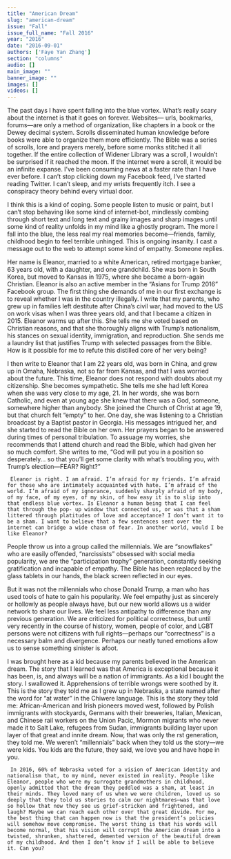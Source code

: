 ```yaml
---
title: "American Dream"
slug: "american-dream"
issue: "Fall"
issue_full_name: "Fall 2016"
year: "2016"
date: "2016-09-01"
authors: ['Faye Yan Zhang']
section: "columns"
audio: []
main_image: ""
banner_image: ""
images: []
videos: []
---
```

   The past days I have spent falling into the blue vortex. What’s really scary about the internet is that it goes on forever. Websites— urls, bookmarks, forums—are only a method of organization, like chapters in a book or the Dewey decimal system. Scrolls disseminated human knowledge before books were able to organize them more efficiently. The Bible was a series of scrolls, lore and prayers merely, before some monks stitched it all together. If the entire collection of Widener Library was a scroll, I wouldn’t be surprised if it reached the moon. If the internet were a scroll, it would be an infinite expanse. I’ve been consuming news at a faster rate than I have ever before. I can’t stop clicking down my Facebook feed, I’ve started reading Twitter. I can’t sleep, and my wrists frequently itch. I see a conspiracy theory behind every virtual door. 

 I think this is a kind of coping. Some people listen to music or paint, but I can’t stop behaving like some kind of internet-bot, mindlessly combing through short text and long text and grainy images and sharp images until some kind of reality unfolds in my mind like a ghostly program. The more I fall into the blue, the less real my real memories become—friends, family, childhood begin to feel terrible unhinged. This is ongoing insanity. I cast a message out to the web to attempt some kind of empathy. Someone replies. 

 Her name is Eleanor, married to a white American, retired mortgage banker, 63 years old, with a daughter, and one grandchild. She was born in South Korea, but moved to Kansas in 1975, where she became a born-again Christian. Eleanor is also an active member in the “Asians for Trump 2016” Facebook group. The first thing she demands of me in our first exchange is to reveal whether I was in the country illegally. I write that my parents, who grew up in families left destitute after China’s civil war, had moved to the US on work visas when I was three years old, and that I became a citizen in 2015. Eleanor warms up after this. She tells me she voted based on Christian reasons, and that she thoroughly aligns with Trump’s nationalism, his stances on sexual identity, immigration, and reproduction. She sends me a laundry list that justifies Trump with selected passages from the Bible. How is it possible for me to refute this distilled core of her very being? 

 I then write to Eleanor that I am 22 years old, was born in China, and grew up in Omaha, Nebraska, not so far from Kansas, and that I was worried about the future. This time, Eleanor does not respond with doubts about my citizenship. She becomes sympathetic. She tells me she had left Korea when she was very close to my age, 21. In her words, she was born Catholic, and even at young age she knew that there was a God, someone, somewhere higher than anybody. She joined the Church of Christ at age 19, but that church felt “empty” to her. One day, she was listening to a Christian broadcast by a Baptist pastor in Georgia. His messages intrigued her, and she started to read the Bible on her own. Her prayers began to be answered during times of personal tribulation. To assuage my worries, she recommends that I attend church and read the Bible, which had given her so much comfort. She writes to me, “God will put you in a position so desperately... so that you’ll get some clarity with what’s troubling you, with Trump’s election—FEAR? Right?”

     Eleanor is right. I am afraid. I’m afraid for my friends. I’m afraid for those who are intimately acquainted with hate. I’m afraid of the world. I’m afraid of my ignorance, suddenly sharply afraid of my body, of my face, of my eyes, of my skin, of how easy it is to slip into that endless blue vortex. Is Eleanor a human being that I can feel that through the pop- up window that connected us, or was that a sham littered through platitudes of love and acceptance? I don’t want it to be a sham. I want to believe that a few sentences sent over the internet can bridge a wide chasm of fear. In another world, would I be like Eleanor? 

 People throw us into a group called the millennials. We are “snowflakes” who are easily offended, “narcissists” obsessed with social media popularity, we are the “participation trophy” generation, constantly seeking gratification and incapable of empathy. The Bible has been replaced by the glass tablets in our hands, the black screen reflected in our eyes. 

 But it was not the millennials who chose Donald Trump, a man who has used tools of hate to gain his popularity. We feel empathy just as sincerely or hollowly as people always have, but our new world allows us a wider network to share our lives. We feel less antipathy to difference than any previous generation. We are criticized for political correctness, but until very recently in the course of history, women, people of color, and LGBT persons were not citizens with full rights—perhaps our “correctness” is a necessary balm and divergence. Perhaps our neatly tuned emotions allow us to sense something sinister is afoot. 

 I was brought here as a kid because my parents believed in the American dream. The story that I learned was that America is exceptional because it has been, is, and always will be a nation of immigrants. As a kid I bought the story. I swallowed it. Apprehensions of terrible wrongs were soothed by it. This is the story they told me as I grew up in Nebraska, a state named after the word for “at water” in the Chiwere language. This is the story they told me: African-American and Irish pioneers moved west, followed by Polish immigrants with stockyards, Germans with their breweries, Italian, Mexican, and Chinese rail workers on the Union Pacic, Mormon migrants who never made it to Salt Lake, refugees from Sudan, immigrants building layer upon layer of that great and innite dream. Now, that was only the rst generation, they told me. We weren’t “millennials” back when they told us the story—we were kids. You kids are the future, they said, we love you and have hope in you.

     In 2016, 60% of Nebraska voted for a vision of American identity and nationalism that, to my mind, never existed in reality. People like Eleanor, people who were my surrogate grandmothers in childhood, openly admitted that the dream they peddled was a sham, at least in their minds. They loved many of us when we were children, loved us so deeply that they told us stories to calm our nightmares—was that love so hollow that now they see us grief-stricken and frightened, and laugh? Maybe we can reach each other over that great divide. For me, the best thing that can happen now is that the president’s policies will somehow move compromise. The worst thing is that his words will become normal, that his vision will corrupt the American dream into a twisted, shrunken, shattered, demented version of the beautiful dream of my childhood. And then I don’t know if I will be able to believe it. Can you? 

           
